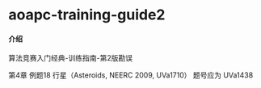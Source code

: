 # aoapc-training-guide2

#### 介绍
算法竞赛入门经典-训练指南-第2版勘误

第4章 例题18  行星（Asteroids, NEERC 2009, UVa1710） 题号应为 UVa1438